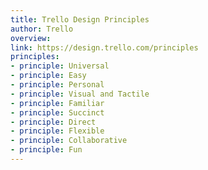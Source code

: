 ```yaml
---
title: Trello Design Principles
author: Trello
overview:
link: https://design.trello.com/principles
principles:
- principle: Universal
- principle: Easy
- principle: Personal
- principle: Visual and Tactile
- principle: Familiar
- principle: Succinct
- principle: Direct
- principle: Flexible
- principle: Collaborative
- principle: Fun
---
```

